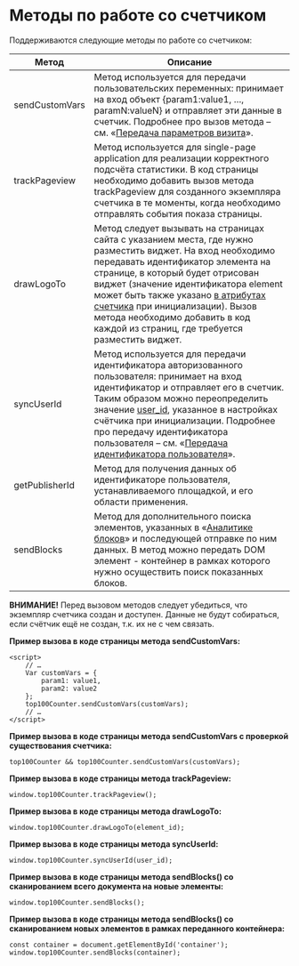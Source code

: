 # Методы по работе со счетчиком

Поддерживаются следующие методы по работе со счетчиком:

| **Метод**      | **Описание**                                                                                                                                                                                                                                                                                                                                                                                                                                           |
| -------------- | ------------------------------------------------------------------------------------------------------------------------------------------------------------------------------------------------------------------------------------------------------------------------------------------------------------------------------------------------------------------------------------------------------------------------------------------------------ |
| sendCustomVars | Метод используется для передачи пользовательских переменных: принимает на вход объект {param1:value1, …, paramN:valueN} и отправляет эти данные в счетчик. Подробнее про вызов метода – см. «[Передача параметров визита](../razmetka-celevykh-deistvii/peredacha-parametrov-vizita.md)».                                                                                                                                                              |
| trackPageview  | Метод используется для single-page application для реализации корректного подсчёта статистики. В код страницы необходимо добавить вызов метода trackPageview для созданного экземпляра счетчика в те моменты, когда необходимо отправлять события показа страницы.                                                                                                                                                                                     |
| drawLogoTo     | Метод следует вызывать на страницах сайта с указанием места, где нужно разместить виджет. На вход необходимо передавать идентификатор элемента на странице, в который будет отрисован виджет (значение идентификатора element может быть также указано [в атрибутах cчетчика](atributy-schetchika.md) при инициализации). Вызов метода необходимо добавить в код каждой из страниц, где требуется разместить виджет.                                   |
| syncUserId     | Метод используется для передачи идентификатора авторизованного пользователя: принимает на вход идентификатор и отправляет его в счетчик. Таким образом можно переопределить значение [user\_id](atributy-schetchika.md), указанное в настройках счётчика при инициализации. Подробнее про передачу идентификатора пользователя – см. «[Передача идентификатора пользователя](../razmetka-celevykh-deistvii/peredacha-identifikatora-polzovatelya.md)». |
| getPublisherId | Метод для получения данных об идентификаторе пользователя, устанавливаемого площадкой, и его области применения.                                                                                                                                                                                                                                                                                                                                       |
| sendBlocks     | Метод для дополнительного поиска элементов, указанных в «[Аналитике блоков](../razmetka-stranic-saita-dlya-analitiki-blokov/rekomendacii-po-nastroike-i-ispolzovaniyu.md)» и последующей отправке по ним данных. В метод можно передать DOM элемент - контейнер в рамках которого нужно осуществить поиск показанных блоков.                                                                                                                           |

**ВНИМАНИЕ!** Перед вызовом методов следует убедиться, что экземпляр счетчика создан и доступен. Данные не будут собираться, если счётчик ещё не создан, т.к. их не с чем связать.

**Пример вызова в коде страницы метода sendCustomVars:**

```
<script>
    // …
    Var customVars = {
        param1: value1,
        param2: value2
    };
    top100Counter.sendCustomVars(customVars);
    // …
</script>
```

**Пример вызова в коде страницы метода sendCustomVars с проверкой существования счетчика:**

`top100Counter && top100Counter.sendCustomVars(customVars);`

**Пример вызова в коде страницы метода trackPageview:**

`window.top100Counter.trackPageview();`

**Пример вызова в коде страницы метода drawLogoTo:**

`window.top100Counter.drawLogoTo(element_id);`

**Пример вызова в коде страницы метода syncUserId:**

`window.top100Counter.syncUserId(user_id);`

**Пример вызова в коде страницы метода sendBlocks() со сканированием всего документа на новые элементы:**

`window.top100Counter.sendBlocks();`

**Пример вызова в коде страницы метода sendBlocks() со сканированием новых элементов в рамках переданного контейнера:**

`const container = document.getElementById('container');` \
`window.top100Counter.sendBlocks(container);`
